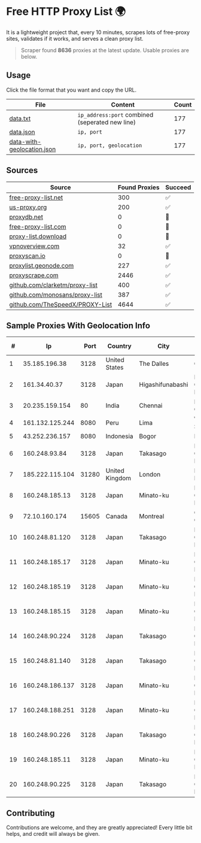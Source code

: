 
# Free HTTP Proxy List 🌍

It is a lightweight project that, every 10 minutes, scrapes lots of free-proxy sites, validates if it works, and serves a clean proxy list.


> Scraper found **8636** proxies at the latest update. Usable proxies are below.

## Usage

Click the file format that you want and copy the URL.


|File|Content|Count|
|----|-------|-----|
|[data.txt](https://raw.githubusercontent.com/themiralay/Proxy-List-World/master/data.txt)|`ip_address:port` combined (seperated new line)|177|
|[data.json](https://raw.githubusercontent.com/themiralay/Proxy-List-World/master/data.json)|`ip, port`|177|
|[data-with-geolocation.json](https://raw.githubusercontent.com/themiralay/Proxy-List-World/master/data-with-geolocation.json)|`ip, port, geolocation`|177|

## Sources

|Source|Found Proxies|Succeed|
|------|-------------|-------|
|[free-proxy-list.net](https://free-proxy-list.net)|300|✅|
|[us-proxy.org](https://www.us-proxy.org)|200|✅|
|[proxydb.net](http://proxydb.net)|0|🚫|
|[free-proxy-list.com](https://free-proxy-list.com/?page=&port=&type%5B%5D=http&type%5B%5D=https&up_time=0&search=Search)|0|🚫|
|[proxy-list.download](https://www.proxy-list.download/HTTP)|0|🚫|
|[vpnoverview.com](https://vpnoverview.com/privacy/anonymous-browsing/free-proxy-servers)|32|✅|
|[proxyscan.io](https://www.proxyscan.io)|0|🚫|
|[proxylist.geonode.com](https://proxylist.geonode.com/api/proxy-list?limit=300&page=1&sort_by=lastChecked&sort_type=desc&protocols=http,https)|227|✅|
|[proxyscrape.com](https://api.proxyscrape.com/v2/?request=displayproxies&protocol=http&timeout=10000&country=all&ssl=all&anonymity=all)|2446|✅|
|[github.com/clarketm/proxy-list](https://raw.githubusercontent.com/clarketm/proxy-list/master/proxy-list-raw.txt)|400|✅|
|[github.com/monosans/proxy-list](https://raw.githubusercontent.com/monosans/proxy-list/main/proxies/http.txt)|387|✅|
|[github.com/TheSpeedX/PROXY-List](https://raw.githubusercontent.com/TheSpeedX/PROXY-List/master/http.txt)|4644|✅|


## Sample Proxies With Geolocation Info

|#|Ip|Port|Country|City|Internet Service Provider|
|-|--|----|-------|----|-------------------------|
|1|35.185.196.38|3128|United States|The Dalles|Google LLC|
|2|161.34.40.37|3128|Japan|Higashifunabashi|NTT PC Communications, Inc.|
|3|20.235.159.154|80|India|Chennai|Microsoft Corporation|
|4|161.132.125.244|8080|Peru|Lima|WIN EMPRESAS S.A.C.|
|5|43.252.236.157|8080|Indonesia|Bogor|NET|
|6|160.248.93.84|3128|Japan|Takasago|NTT PC Communications, Inc.|
|7|185.222.115.104|31280|United Kingdom|London|Netwise Hosting Ltd|
|8|160.248.185.13|3128|Japan|Minato-ku|NTT PC Communications, Inc.|
|9|72.10.160.174|15605|Canada|Montreal|GloboTech Communications|
|10|160.248.81.120|3128|Japan|Takasago|NTT PC Communications, Inc.|
|11|160.248.185.17|3128|Japan|Minato-ku|NTT PC Communications, Inc.|
|12|160.248.185.19|3128|Japan|Minato-ku|NTT PC Communications, Inc.|
|13|160.248.185.15|3128|Japan|Minato-ku|NTT PC Communications, Inc.|
|14|160.248.90.224|3128|Japan|Takasago|NTT PC Communications, Inc.|
|15|160.248.81.140|3128|Japan|Takasago|NTT PC Communications, Inc.|
|16|160.248.186.137|3128|Japan|Minato-ku|NTT PC Communications, Inc.|
|17|160.248.188.251|3128|Japan|Minato-ku|NTT PC Communications, Inc.|
|18|160.248.90.226|3128|Japan|Takasago|NTT PC Communications, Inc.|
|19|160.248.185.11|3128|Japan|Minato-ku|NTT PC Communications, Inc.|
|20|160.248.90.225|3128|Japan|Takasago|NTT PC Communications, Inc.|



## Contributing

Contributions are welcome, and they are greatly appreciated! Every
little bit helps, and credit will always be given.

